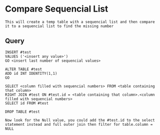 # Compare Sequencial List  

    This will create a temp table with a sequencial list and then compare it to a sequencial list to find the missing number
    
## Query


    INSERT #test
    VALUES ('<insert any value>')
    GO <insert last number of sequencial values>

    ALTER TABLE #test
    ADD id INT IDENTITY(1,1)
    GO

    SELECT <column filled with sequencial numbers> FROM <table containing that column>
    RIGHT JOIN #test ON #test.id = <table containing that column>.<column filled with sequencial numbers>
    SELECT id FROM #test

    DROP TABLE #test
    
    Now look for the Null value, you could add the #test.id to the select statement instead and full outer join then filter for table.column = NULL